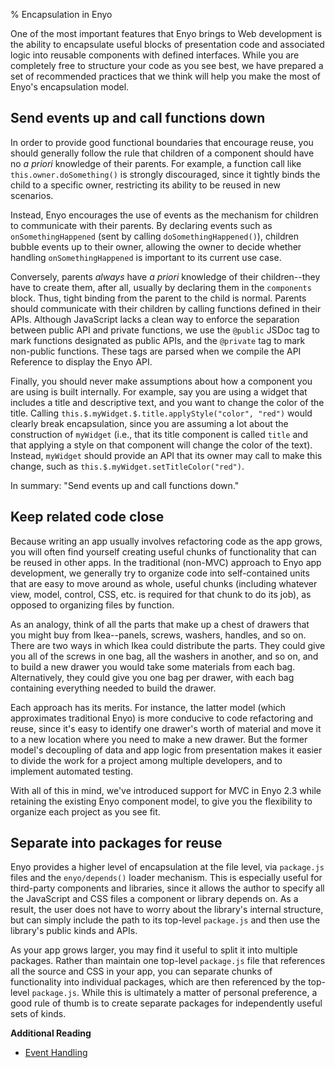 % Encapsulation in Enyo

One of the most important features that Enyo brings to Web development is the
ability to encapsulate useful blocks of presentation code and associated logic
into reusable components with defined interfaces.  While you are completely free
to structure your code as you see best, we have prepared a set of recommended
practices that we think will help you make the most of Enyo's encapsulation
model.

## Send events up and call functions down

In order to provide good functional boundaries that encourage reuse, you should
generally follow the rule that children of a component should have no _a priori_
knowledge of their parents.  For example, a function call like
`this.owner.doSomething()` is strongly discouraged, since it tightly binds the
child to a specific owner, restricting its ability to be reused in new
scenarios.  

Instead, Enyo encourages the use of events as the mechanism for children to
communicate with their parents.  By declaring events such as
`onSomethingHappened` (sent by calling `doSomethingHappened()`), children bubble
events up to their owner, allowing the owner to decide whether handling
`onSomethingHappened` is important to its current use case.

Conversely, parents _always_ have _a priori_ knowledge of their children--they
have to create them, after all, usually by declaring them in the `components`
block.  Thus, tight binding from the parent to the child is normal.  Parents
should communicate with their children by calling functions defined in their
APIs.  Although JavaScript lacks a clean way to enforce the separation between
public API and private functions, we use the `@public` JSDoc tag to mark
functions designated as public APIs, and the `@private` tag to mark non-public
functions.  These tags are parsed when we compile the API Reference to display
the Enyo API.

Finally, you should never make assumptions about how a component you are using
is built internally.  For example, say you are using a widget that includes a
title and descriptive text, and you want to change the color of the title.
Calling `this.$.myWidget.$.title.applyStyle("color", "red")` would clearly break
encapsulation, since you are assuming a lot about the construction of
`myWidget` (i.e., that its title component is called `title` and that applying a
style on that component will change the color of the text).  Instead, `myWidget`
should provide an API that its owner may call to make this change, such as
`this.$.myWidget.setTitleColor("red")`.

In summary: "Send events up and call functions down."

## Keep related code close

Because writing an app usually involves refactoring code as the app grows, you
will often find yourself creating useful chunks of functionality that can be
reused in other apps.  In the traditional (non-MVC) approach to Enyo app
development, we generally try to organize code into self-contained units that
are easy to move around as whole, useful chunks (including whatever view, model,
control, CSS, etc. is required for that chunk to do its job), as opposed to
organizing files by function.

As an analogy, think of all the parts that make up a chest of drawers that you
might buy from Ikea--panels, screws, washers, handles, and so on.  There are two
ways in which Ikea could distribute the parts.  They could give you all of the
screws in one bag, all the washers in another, and so on, and to build a new
drawer you would take some materials from each bag.  Alternatively, they could
give you one bag per drawer, with each bag containing everything needed to build
the drawer.

Each approach has its merits.  For instance, the latter model (which
approximates traditional Enyo) is more conducive to code refactoring and reuse,
since it's easy to identify one drawer's worth of material and move it to a new
location where you need to make a new drawer.  But the former model's decoupling
of data and app logic from presentation makes it easier to divide the work for a
project among multiple developers, and to implement automated testing.

With all of this in mind, we've introduced support for MVC in Enyo 2.3 while
retaining the existing Enyo component model, to give you the flexibility to
organize each project as you see fit. 

## Separate into packages for reuse

Enyo provides a higher level of encapsulation at the file level, via
`package.js` files and the `enyo/depends()` loader mechanism.  This is
especially useful for third-party components and libraries, since it allows the
author to specify all the JavaScript and CSS files a component or library
depends on.  As a result, the user does not have to worry about the library's
internal structure, but can simply include the path to its top-level
`package.js` and then use the library's public kinds and APIs.

As your app grows larger, you may find it useful to split it into multiple
packages.  Rather than maintain one top-level `package.js` file that references
all the source and CSS in your app, you can separate chunks of functionality
into individual packages, which are then referenced by the top-level
`package.js`.  While this is ultimately a matter of personal preference, a good
rule of thumb is to create separate packages for independently useful sets of
kinds.

**Additional Reading**

* [Event Handling](../key-concepts/event-handling.html)
